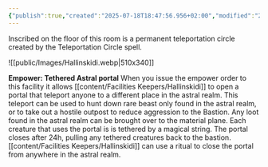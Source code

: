 ```yaml
---
{"publish":true,"created":"2025-07-18T18:47:56.956+02:00","modified":"2025-07-18T17:52:34.779+02:00","cssclasses":""}
---
```


Inscribed on the floor of this room is a permanent teleportation circle created by the Teleportation Circle spell.

![[public/Images/Hallinskidi.webp|510x340]]

**Empower: Tethered Astral portal** When you issue the empower order to this facility it allows [[content/Facilities Keepers/Hallinskidi]] to open a portal that teleport anyone to a different place in the astral realm. This teleport can be used to hunt down rare beast only found in the astral realm, or to take out a hostile outpost to reduce aggression to the Bastion. Any loot found in the astral realm can be brought over to the material plane. 
Each creature that uses the portal is is tethered by a magical string. The portal closes after 24h, pulling any tethered creatures back to the bastion. [[content/Facilities Keepers/Hallinskidi]] can use a ritual to close the portal from anywhere in the astral realm.

